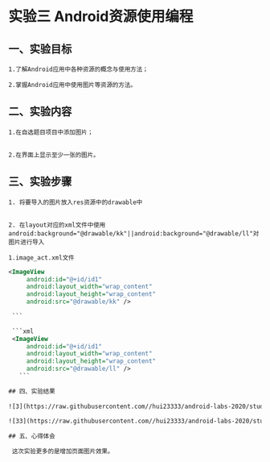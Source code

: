
    
   # 实验三 Android资源使用编程


   ## 一、实验目标
    
    1.了解Android应用中各种资源的概念与使用方法；
    
    2.掌握Android应用中使用图片等资源的方法。
    
    
   ## 二、实验内容
    
    
    1.在自选题目项目中添加图片；
    
    
    2.在界面上显示至少一张的图片。
    
    
   ## 三、实验步骤
    
    
    1. 将要导入的图片放入res资源中的drawable中
    
    
    2. 在layout对应的xml文件中使用android:background="@drawable/kk"||android:background="@drawable/ll"对图片进行导入  
    
    1.image_act.xml文件
    
   ```xml
   <ImageView
        android:id="@+id/id1"
        android:layout_width="wrap_content"
        android:layout_height="wrap_content"
        android:src="@drawable/kk" />
  
    ```
    
    ```xml
    <ImageView
        android:id="@+id/id1"
        android:layout_width="wrap_content"
        android:layout_height="wrap_content"
        android:src="@drawable/ll" />
      ```
    
   ## 四、实验结果
    
   ![3](https://raw.githubusercontent.com//hui23333/android-labs-2020/students/net1814080903120/3.png)
    
   ![33](https://raw.githubusercontent.com//hui23333/android-labs-2020/students/net1814080903120/33.png)
    
   ## 五、心得体会
    
    这次实验更多的是增加页面图片效果。
